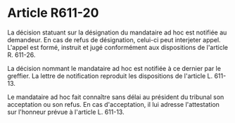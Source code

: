# Article R611-20

La décision statuant sur la désignation du mandataire ad hoc est notifiée au demandeur. En cas de refus de désignation, celui-ci peut interjeter appel. L'appel est formé, instruit et jugé conformément aux dispositions de l'article R. 611-26.

La décision nommant le mandataire ad hoc est notifiée à ce dernier par le greffier. La lettre de notification reproduit les dispositions de l'article L. 611-13.

Le mandataire ad hoc fait connaître sans délai au président du tribunal son acceptation ou son refus. En cas d'acceptation, il lui adresse l'attestation sur l'honneur prévue à l'article L. 611-13.
